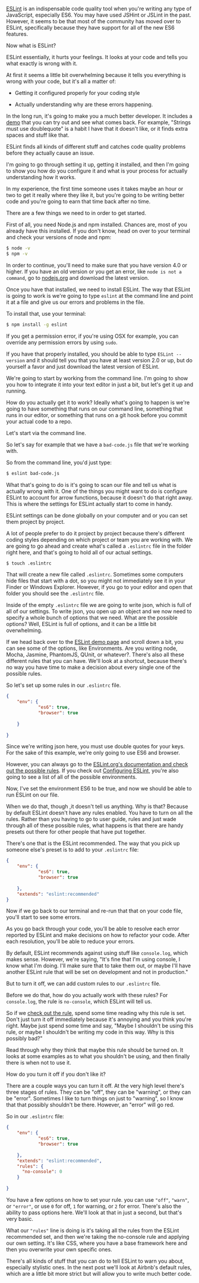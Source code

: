 [ESLint](http://eslint.org) is an indispensable code quality tool when you're writing any type of JavaScript, especially ES6. You may have used JSHint or JSLint in the past. However, it seems to be that most of the community has moved over to ESLint, specifically because they have support for all of the new ES6 features.

Now what is ESLint? 

ESLint essentially, it hurts your feelings. It looks at your code and tells you what exactly is wrong with it. 

At first it seems a little bit overwhelming because it tells you everything is wrong with your code, but it's all a matter of:

- Getting it configured properly for your coding style 

- Actually understanding why are these errors happening. 

In the long run, it's going to make you a much better developer. It includes a [demo](http://eslint.org/demo/) that you can try out and see what comes back. For example, "Strings must use doublequote" is a habit I have that it doesn't like, or it finds extra spaces and stuff like that.

ESLint finds all kinds of different stuff and catches code quality problems before they actually cause an issue.

I'm going to go through setting it up, getting it installed, and then I'm going to show you how do you configure it and what is your process for actually understanding how it works. 

In my experience, the first time someone uses it takes maybe an hour or two to get it really where they like it, but you're going to be writing better code and you're going to earn that time back after no time.

There are a few things we need to in order to get started. 

First of all, you need Node.js and npm installed. Chances are, most of you already have this installed. If you don't know, head on over to your terminal and check your versions of node and npm:
 
```bash
$ node -v
$ npm -v
```
In order to continue, you'll need to make sure that you have version 4.0 or higher. If you have an old version or you get an error, like `node is not a command`, go to [nodejs.org](http://nodejs.org) and download the latest version. 

Once you have that installed, we need to install ESLint. The way that ESLint is going to work is we're going to type `eslint` at the command line and point it at a file and give us our errors and problems in the file.

To install that, use your terminal:

```bash
$ npm install -g eslint
```

If you get a permission error, if you're using OSX for example, you can override any permission errors by using `sudo`.

If you have that properly installed, you should be able to type `ESLint --version` and it should tell you that you have at least version 2.0 or up, but do yourself a favor and just download the latest version of ESLint. 

We're going to start by working from the command line. I'm going to show you how to integrate it into your text editor in just a bit, but let's get it up and running.

How do you actually get it to work? Ideally what's going to happen is we're going to have something that runs on our command line, something that runs in our editor, or something that runs on a git hook before you commit your actual code to a repo.

Let's start via the command line. 

So let's say for example that we have a `bad-code.js` file that we're working with.


So from the command line, you'd just type:
```bash
$ eslint bad-code.js
```

What that's going to do is it's going to scan our file and tell us what is actually wrong with it. One of the things you might want to do is configure ESLint to account for arrow functions, because it doesn't do that right away. This is where the settings for ESLint actually start to come in handy.

ESLint settings can be done globally on your computer and or you can set them project by project. 

A lot of people prefer to do it project by project because there's different coding styles depending on which project or team you are working with. We are going to go ahead and create what's called a `.eslintrc` file in the folder right here, and that's going to hold all of our actual settings.

```bash
$ touch .eslintrc
```

That will create a new file called `.eslintrc`. Sometimes some computers hide files that start with a dot, so you might not immediately see it in your Finder or Windows Explorer. However, if you go to your editor and open that folder you should see the `.eslintrc` file.

Inside of the empty `.eslintrc` file we are going to write json, which is full of all of our settings. To write json, you open up an object and we now need to specify a whole bunch of options that we need. What are the possible options? Well, ESLint is full of options, and it can be a little bit overwhelming.
 
If we head back over to the [ESLint demo page](http://eslint.org/demo/) and scroll down a bit, you can see some of the options, like Environments. Are you writing node, Mocha, Jasmine, PhantomJS, QUnit, or whatever?. There's also all these different rules that you can have. We'll look at a shortcut, because there's no way you have time to make a decision about every single one of the possible rules.

So let's set up some rules in our `.eslintrc` file.

```json
{
    "env": {
            "es6": true,
            "browser": true
    
    }
    
}
```

Since we're writing json here, you must use double quotes for your keys. For the sake of this example, we're only going to use ES6 and browser. 

However, you can always go to the [ESLint.org's documentation and check out the possible rules](http://eslint.org/docs/rules). If you check out [Configuring ESLint](http://eslint.org/docs/user-guide/configuring), you're also going to see a list of all of the possible environments.

Now, I've set the environment ES6 to be true, and now we should be able to run ESLint on our file.
 
When we do that, though ,it doesn't tell us anything. Why is that? Because by default ESLint doesn't have any rules enabled. You have to turn on all the rules.  Rather than you having to go to user guide, rules and just wade through all of these possible rules, what happens is that there are handy presets out there for other people that have put together.

There's one that is the ESLint recommended. The way that you pick up someone else's preset is to add to your `.eslintrc` file:

```json
{
    "env": {
            "es6": true,
            "browser": true
    
    },
    "extends": "eslint:recommended"
}
```

Now if we go back to our terminal and re-run that that on your code file, you'll start to see some errors.

As you go back through your code, you'll be able to resolve each error reported by ESLint and make decisions on how to refactor your code. After each resolution, you'll be able to reduce your errors.

By default, ESLint recommends against using stuff like `console.log`, which makes sense. However, we're saying, "It's fine that I'm using console, I know what I'm doing. I'll make sure that to take them out, or maybe I'll have another ESLint rule that will be set on development and not in production." 

But to turn it off, we can add custom rules to our `.eslintrc` file.

Before we do that, how do you actually work with these rules? For `console.log`, the rule is `no-console`, which ESLint will tell us.
 
So if we [check out the rule](http://eslint.org/docs/rules/no-console), spend some time reading why this rule is set. Don't just turn it off immediately because it's annoying and you think you're right. Maybe just spend some time and say, "Maybe I shouldn't be using this rule, or maybe I shouldn't be writing my code in this way. Why is this possibly bad?" 

Read through why they think that maybe this rule should be turned on. It looks at some examples as to what you shouldn't be using, and then finally there is when not to use it.

How do you turn it off if you don't like it? 

There are a couple ways you can turn it off. At the very high level there's three stages of rules. They can be "off", they can be "warning", or they can be "error". Sometimes I like to turn things on just to "warning", so I know that that possibly shouldn't be there. However, an "error" will go red.

So in our `.eslintrc` file:

```json
{
    "env": {
            "es6": true,
            "browser": true
    
    },
    "extends": "eslint:recommended",
    "rules": {
      "no-console": 0
    }
    
}
```

You have a few options on how to set your rule. you can use `"off"`, `"warn"`, or `"error"`, or use `0` for off, `1` for warning, or `2` for error. There's also the ability to pass options here. We'll look at that in just a second, but that's very basic.

What our `"rules"` line is doing is it's taking all the rules from the ESLint recommended set, and then we're taking the no-console rule and applying our own setting. It's like CSS, where you have a base framework here and then you overwrite your own specific ones.

There's all kinds of stuff that you can do to tell ESLint to warn you about, especially stylistic ones. In the next post we'll look at Airbnb's default rules, which are a little bit more strict but will allow you to write much better code.
